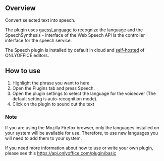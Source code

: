 ## Overview

Convert selected text into speech. 

The plugin uses [guessLanguage](http://richtr.github.io/guessLanguage.js/) to recognize the language and the SpeechSynthesis - interface of the Web Speech API is the controller interface for the speech service. 

The Speech plugin is installed by default in cloud and [self-hosted](https://github.com/ONLYOFFICE/DocumentServer) of ONLYOFFICE editors. 

## How to use

1. Highlight the phrase you want to here.
2. Open the Plugins tab and press Speech.
3. Open the plugin settings to select the language for the voiceover (The default setting is auto-recognition mode).
4. Click on the plugin to sound out the text

### Note

If you are using the Mozilla Firefox browser, only the languages installed on your system will be available for use.
Therefore, to use new languages you will need to add them to your system.

If you need more information about how to use or write your own plugin, please see this https://api.onlyoffice.com/plugin/basic